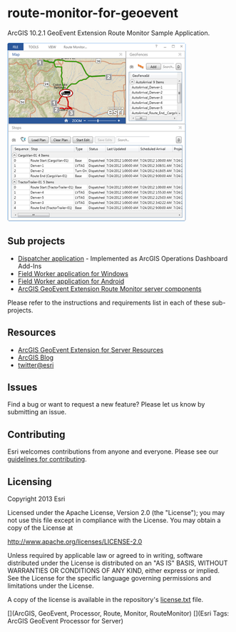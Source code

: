 # route-monitor-for-geoevent

ArcGIS 10.2.1 GeoEvent Extension Route Monitor Sample Application.

![App](route-monitor-for-geoevent.png?raw=true)

## Sub projects
* [Dispatcher application](DashboardAddIns) - Implemented as ArcGIS Operations Dashboard Add-Ins
* [Field Worker application for Windows](FieldWorkerApp/WPF)
* [Field Worker application for Android](FieldWorkerApp/Android)
* [ArcGIS GeoEvent Extension Route Monitor server components](GEP-Components)

Please refer to the instructions and requirements list in each of these sub-projects.

## Resources
<!--* [Download the connector's tutorial](http://www.arcgis.com/home/item.html?id=d37dff9672414d1d95ac6c3fe99946b9) from the ArcGIS GeoEvent Extension Gallery -->
* [ArcGIS GeoEvent Extension for Server Resources](http://links.esri.com/geoevent)
* [ArcGIS Blog](http://blogs.esri.com/esri/arcgis/)
* [twitter@esri](http://twitter.com/esri)

## Issues

Find a bug or want to request a new feature?  Please let us know by submitting an issue.

## Contributing

Esri welcomes contributions from anyone and everyone. Please see our [guidelines for contributing](https://github.com/esri/contributing).

## Licensing
Copyright 2013 Esri

Licensed under the Apache License, Version 2.0 (the "License");
you may not use this file except in compliance with the License.
You may obtain a copy of the License at

   http://www.apache.org/licenses/LICENSE-2.0

Unless required by applicable law or agreed to in writing, software
distributed under the License is distributed on an "AS IS" BASIS,
WITHOUT WARRANTIES OR CONDITIONS OF ANY KIND, either express or implied.
See the License for the specific language governing permissions and
limitations under the License.

A copy of the license is available in the repository's [license.txt](license.txt?raw=true) file.

[](ArcGIS, GeoEvent, Processor, Route, Monitor, RouteMonitor)
[](Esri Tags: ArcGIS GeoEvent Processor for Server)
